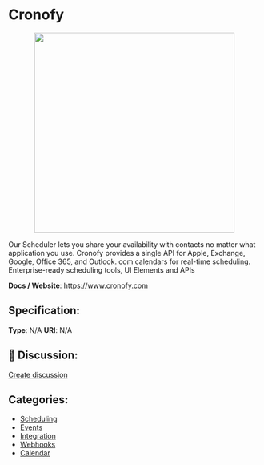 # Cronofy
<p align="center">
    <img width="400" src="https://raw.githubusercontent.com/apis-list/apis-list/main/apis/cronofy/logo_256x256.png" />
</p>

Our Scheduler lets you share your availability with contacts no matter what application you use. Cronofy provides a single API for Apple, Exchange, Google, Office 365, and Outlook. com calendars for real-time scheduling.  Enterprise-ready scheduling tools, UI Elements and APIs

**Docs / Website**: https://www.cronofy.com

## Specification:
**Type**:  N/A 
**URI**:  N/A 

## 💬 Discussion:
[Create discussion](https://github.com/apis-list/apis-list/discussions/new)

## Categories:
- [Scheduling](https://github.com/apis-list/apis-list#scheduling)
- [Events](https://github.com/apis-list/apis-list#events)
- [Integration](https://github.com/apis-list/apis-list#integration)
- [Webhooks](https://github.com/apis-list/apis-list#webhooks)
- [Calendar](https://github.com/apis-list/apis-list#calendar)



